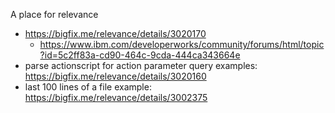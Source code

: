 
A place for relevance

- https://bigfix.me/relevance/details/3020170
  - https://www.ibm.com/developerworks/community/forums/html/topic?id=5c2ff83a-cd90-464c-9cda-444ca343664e
- parse actionscript for action parameter query examples: https://bigfix.me/relevance/details/3020160
- last 100 lines of a file example: https://bigfix.me/relevance/details/3002375
